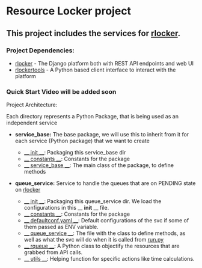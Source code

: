 # Resource Locker project
## This project includes the services for [rlocker](https://github.com/jimdevops19/rlocker).

### Project Dependencies:
 - [rlocker](https://github.com/jimdevops19/rlocker) - The Django platform both with REST API endpoints and web UI
 - [rlockertools](https://github.com/jimdevops19/rlockertools) -  A Python based client interface to interact with the platform
 

### Quick Start Video will be added soon

Project Architecture:

Each directory represents a Python Package, that is being used as an independent service
 - __service_base:__ The base package, we will use this to inherit from it for each service (Python package) that we want to create
   - [__ init __](service_base/__init__.py): Packaging this service_base dir
   - [__ constants __](service_base/constants.py): Constants for the package
   - [__ service_base __](service_base/service_base.py): The main class of the package, to define methods

 - __queue_service:__ Service to handle the queues that are on PENDING state on [rlocker](https://github.com/jimdevops19/rlocker)
   - [__ init __](queue_service/__init__.py): Packaging this queue_service dir. We load the configurations in this __ __init__ __ file.
   - [__ constants __](queue_service/constants.py): Constants for the package
   - [__ defaultconf.yaml __](queue_service/defaultconf.yaml): Default configurations of the svc if some of them passed as ENV variable.
   - [__ queue_service __](queue_service/queue_service.py): The file with the class to define methods, as well as what the svc will do when it is called from [run.py](run.py)
   - [__ rqueue __](queue_service/rqueue.py): A Python class to objectify the resources that are grabbed from API calls.
   - [__ utils __](queue_service/utils.py): Helping function for specific actions like time calculations.